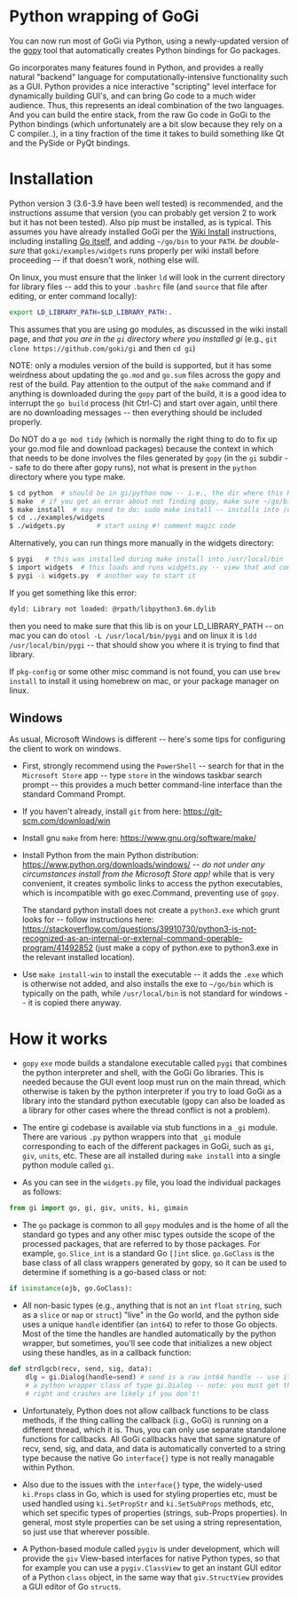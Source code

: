 # Python wrapping of GoGi

You can now run most of GoGi via Python, using a newly-updated version of the [gopy](https://github.com/go-python/gopy) tool that automatically creates Python bindings for Go packages.

Go incorporates many features found in Python, and provides a really natural "backend" language for computationally-intensive functionality such as a GUI.  Python provides a nice interactive "scripting" level interface for dynamically building GUI's, and can bring Go code to a much wider audience.  Thus, this represents an ideal combination of the two languages.  And you can build the entire stack, from the raw Go code in GoGi to the Python bindings (which unfortunately are a bit slow because they rely on a C compiler..), in a tiny fraction of the time it takes to build something like Qt and the PySide or PyQt bindings.

# Installation

Python version 3 (3.6-3.9 have been well tested) is recommended, and the instructions assume that version (you can probably get version 2 to work but it has not been tested).  Also pip must be installed, as is typical.  This assumes you have already installed GoGi per the [Wiki Install](https://github.com/goki/gi/wiki/Install) instructions, including installing [Go itself](https://golang.org/doc/install), and adding `~/go/bin` to your `PATH`.  *be double-sure* that `goki/examples/widgets` runs properly per wiki install before proceeding -- if that doesn't work, nothing else will.

On linux, you must ensure that the linker `ld` will look in the current directory for library files -- add this to your `.bashrc` file (and `source` that file after editing, or enter command locally):

```sh
export LD_LIBRARY_PATH=$LD_LIBRARY_PATH:.
```

This assumes that you are using go modules, as discussed in the wiki install page, and *that you are in the `gi` directory where you installed gi* (e.g., `git clone https://github.com/goki/gi` and then `cd gi`)

NOTE: only a modules version of the build is supported, but it has some weirdness about updating the `go.mod` and `go.sum` files across the gopy and rest of the build.  Pay attention to the output of the `make` command and if anything is downloaded during the `gopy` part of the build, it is a good idea to interrupt the `go build` process (hit Ctrl-C) and start over again, until there are no downloading messages -- then everything should be included properly.

Do NOT do a `go mod tidy` (which is normally the right thing to do to fix up your go.mod file and download packages) because the context in which that needs to be done involves the files generated by `gopy` (in the `gi` subdir -- safe to do there after gopy runs), not what is present in the `python` directory where you type make.

```sh
$ cd python  # should be in gi/python now -- i.e., the dir where this README.md is..
$ make  # if you get an error about not finding gopy, make sure ~/go/bin is on your path
$ make install  # may need to do: sudo make install -- installs into /usr/local/bin and python site-packages
$ cd ../examples/widgets
$ ./widgets.py        # start using #! comment magic code
```

Alternatively, you can run things more manually in the widgets directory:
```sh
$ pygi   # this was installed during make install into /usr/local/bin
$ import widgets  # this loads and runs widgets.py -- view that and compare with widgets.go
$ pygi -i widgets.py  # another way to start it
```

If you get something like this error:
```sh
dyld: Library not loaded: @rpath/libpython3.6m.dylib
```
then you need to make sure that this lib is on your LD_LIBRARY_PATH -- on mac you can do `otool -L /usr/local/bin/pygi` and on linux it is `ldd /usr/local/bin/pygi` -- that should show you where it is trying to find that library.

If `pkg-config` or some other misc command is not found, you can use `brew install` to install it using homebrew on mac, or your package manager on linux.

## Windows

As usual, Microsoft Windows is different -- here's some tips for configuring the client to work on windows.

* First, strongly recommend using the `PowerShell`
-- search for that in the  `Microsoft Store` app -- type `store` in the windows taskbar search prompt -- this provides a much better command-line interface than the standard Command Prompt.

* If you haven't already, install `git` from here: https://git-scm.com/download/win

* Install gnu `make` from here: https://www.gnu.org/software/make/

* Install Python from the main Python distribution: https://www.python.org/downloads/windows/ -- *do not under any circumstances install from the Microsoft Store app!* while that is very convenient, it creates symbolic links to access the python executables, which is incompatible with go exec.Command, preventing use of `gopy`.

    The standard python install does not create a `python3.exe` which grunt looks for -- follow instructions here:
https://stackoverflow.com/questions/39910730/python3-is-not-recognized-as-an-internal-or-external-command-operable-program/41492852
(just make a copy of python.exe to python3.exe in the relevant installed location).

* Use `make install-win` to install the executable -- it adds the `.exe` which is otherwise not added, and also installs the exe to `~/go/bin` which is typically on the path, while `/usr/local/bin` is not standard for windows -- it is copied there anyway.

# How it works

* `gopy` `exe` mode builds a standalone executable called `pygi` that combines the python interpreter and shell, with the GoGi Go libraries.  This is needed because the GUI event loop must run on the main thread, which otherwise is taken by the python interpreter if you try to load GoGi as a library into the standard python executable (gopy can also be loaded as a library for other cases where the thread conflict is not a problem).

* The entire gi codebase is available via stub functions in a `_gi` module.  There are various `.py` python wrappers into that `_gi` module corresponding to each of the different packages in GoGi, such as `gi`, `giv`, `units`, etc.  These are all installed during `make install` into a single python module called `gi`.

* As you can see in the `widgets.py` file, you load the individual packages as follows:

```Python
from gi import go, gi, giv, units, ki, gimain
```

* The `go` package is common to all `gopy` modules and is the home of all the standard go types and any other misc types outside the scope of the processed packages, that are referred to by those packages.  For example, `go.Slice_int` is a standard Go `[]int` slice.  `go.GoClass` is the base class of all class wrappers generated by gopy, so it can be used to determine if something is a go-based class or not:

```Python
if isinstance(ojb, go.GoClass):
```

* All non-basic types (e.g., anything that is not an `int` `float` `string`, such as a `slice` or `map` or `struct`) "live" in the Go world, and the python side uses a unique `handle` identifier (an `int64`) to refer to those Go objects.  Most of the time the handles are handled automatically by the python wrapper, but sometimes, you'll see code that initializes a new object using these handles, as in a callback function:

```Python
def strdlgcb(recv, send, sig, data):
    dlg = gi.Dialog(handle=send) # send is a raw int64 handle -- use it to initialize
    # a python wrapper class of type gi.Dialog -- note: you must get these types
    # right and crashes are likely if you don't!
```

* Unfortunately, Python does not allow callback functions to be class methods, if the thing calling the callback (i.g., GoGi) is running on a different thread, which it is.  Thus, you can only use separate standalone functions for callbacks.  All GoGi callbacks have that same signature of recv, send, sig, and data, and data is automatically converted to a string type because the native Go `interface{}` type is not really managable within Python.

* Also due to the issues with the `interface{}` type, the widely-used `ki.Props` class in Go, which is used for styling properties etc, must be used handled using `ki.SetPropStr` and `ki.SetSubProps` methods, etc, which set specific types of properties (strings, sub-Props properties).  In general, most style properties can be set using a string representation, so just use that wherever possible.

* A Python-based module called `pygiv` is under development, which will provide the `giv` View-based interfaces for native Python types, so that for example you can use a `pygiv.ClassView` to get an instant GUI editor of a Python `class` object, in the same way that `giv.StructView` provides a GUI editor of Go `struct`s.


